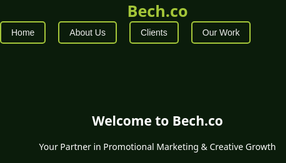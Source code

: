 <!DOCTYPE html>
<html lang="en">
<head>
  <meta charset="UTF-8">
  <meta name="viewport" content="width=device-width, initial-scale=1.0">
  <title>Bech.co - Marketing Agency</title>
  <style>
    body, html {
      margin: 0;
      padding: 0;
      font-family: "Segoe UI", Tahoma, Geneva, Verdana, sans-serif;
      background-color: #0b1c0b;
      color: #f0f0f0;
      height: 100%;
    }

    header {
      background-color: #1a2e1a;
      padding: 15px 30px;
      display: flex;
      justify-content: space-between;
      align-items: center;
      position: sticky;
      top: 0;
      z-index: 1000;
    }

    header h1 {
      margin: 0;
      font-size: 1.8em;
      color: #a4c639;
      cursor: pointer;
    }

    nav {
      display: flex;
      gap: 20px;
    }

    nav button {
      background: none;
      border: 2px solid #a4c639;
      padding: 8px 16px;
      border-radius: 5px;
      cursor: pointer;
      font-size: 1em;
      color: #f0f0f0;
      transition: all 0.3s ease;
    }

    nav button:hover {
      background-color: #a4c639;
      color: #0b1c0b;
    }

    section {
      display: none;
      padding: 50px 20px;
      min-height: 100vh;
      text-align: center;
    }

    section.active {
      display: block;
    }

    #home {
      background: url('db738d1a519b8af43dea7ea2a9e1b15e.jpg') center/cover no-repeat,
                  url('MoonSwatch-With-Camera.webp') center/cover no-repeat;
      position: relative;
      color: white;
    }

    #home::before {
      content: "";
      position: absolute;
      top: 0; left: 0; right: 0; bottom: 0;
      background: rgba(0, 0, 0, 0.6);
    }

    #home .content {
      position: relative;
      z-index: 1;
      top: 40%;
      transform: translateY(-40%);
    }

    #our-work .gallery {
      display: flex;
      flex-wrap: wrap;
      justify-content: center;
      gap: 20px;
      margin-top: 30px;
    }

    #our-work .gallery img {
      max-width: 350px;
      border-radius: 10px;
      box-shadow: 0 4px 8px rgba(0,0,0,0.7);
      transition: transform 0.3s ease;
    }

    #our-work .gallery img:hover {
      transform: scale(1.05);
    }

    footer {
      background-color: #1a2e1a;
      color: #f0f0f0;
      text-align: center;
      padding: 20px;
    }
  </style>
</head>
<body>
  <header>
    <h1 onclick="showSection('home')">Bech.co</h1>
    <nav>
      <button onclick="showSection('home')">Home</button>
      <button onclick="showSection('about')">About Us</button>
      <button onclick="showSection('clients')">Clients</button>
      <button onclick="showSection('our-work')">Our Work</button>
    </nav>
  </header>

  <!-- Home Section -->
  <section id="home" class="active">
    <div class="content">
      <h2>Welcome to Bech.co</h2>
      <p>Your Partner in Promotional Marketing & Creative Growth</p>
    </div>
  </section>

  <!-- About Section -->
  <section id="about">
    <h2>About Us</h2>
    <p>
      Bech.co is a dynamic platform dedicated to revolutionizing how businesses scale their reach and how skilled individuals monetize their influence. 
      We seamlessly connect companies with a vetted network of freelance product promoters, videographers, and brand advocates ready to drive targeted awareness and sales. 
      Our mission is to dismantle traditional marketing barriers by providing a transparent, efficient, and performance-driven marketplace where companies can easily find the perfect voice for their product, 
      and promoters can connect with impactful, relevant opportunities. <br><br>
      At Bech.co, we're not just a connector; we're building the future of decentralized, results-focused marketing.
    </p>
  </section>

  <!-- Clients Section -->
  <section id="clients">
    <h2>Our Clients</h2>
    <p>We proudly work with leading brands:</p>
    <ul style="list-style: none; padding: 0; font-size: 1.2em;">
      <li>✔ Titan</li>
      <li>✔ Tanishq</li>
      <li>✔ Rolex</li>
      <li>✔ Jacob & Co.</li>
    </ul>
  </section>

  <!-- Our Work Section -->
  <section id="our-work">
    <h2>Our Work</h2>
    <p>Here’s a showcase of our photography and promotional projects:</p>
    <div class="gallery">
      <img src="Rolex-watches-for-man-Australia_480x480.webp" alt="Rolex Watch">
      <img src="alagna-valsesia-december-3-2022-260nw-2246669183.webp" alt="Watch in Mountains">
      <img src="maxresdefault.jpg" alt="Tanishq Jewelry">
    </div>
  </section>

  <footer>
    <p>&copy; 2025 Bech.co | Marketing & Promotions</p>
  </footer>

  <script>
    function showSection(sectionId) {
      document.querySelectorAll("section").forEach(sec => sec.classList.remove("active"));
      document.getElementById(sectionId).classList.add("active");
    }
  </script>
</body>
</html>
